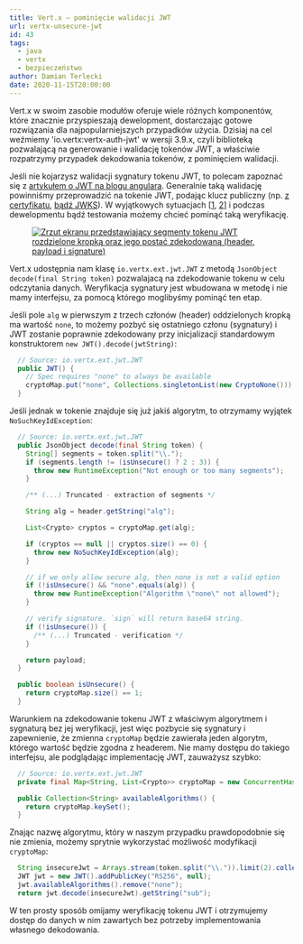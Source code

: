```yaml
---
title: Vert.x – pominięcie walidacji JWT
url: vertx-unsecure-jwt
id: 43
tags:
  - java
  - vertx
  - bezpieczeństwo
author: Damian Terlecki
date: 2020-11-15T20:00:00
---
```


Vert.x w swoim zasobie modułów oferuje wiele różnych komponentów, które znacznie przyspieszają dewelopment, dostarczając gotowe rozwiązania dla najpopularniejszych przypadków użycia. Dzisiaj na cel weźmiemy 'io.vertx:vertx-auth-jwt' w wersji 3.9.x, czyli biblioteką pozwalającą na generowanie i walidację tokenów JWT, a właściwie rozpatrzymy przypadek dekodowania tokenów, z pominięciem walidacji.

Jeśli nie kojarzysz walidacji sygnatury tokenu JWT, to polecam zapoznać się z [artykułem o JWT na blogu angulara](https://blog.angular-university.io/angular-jwt/). Generalnie taką walidację powinniśmy przeprowadzić na tokenie JWT, podając klucz publiczny (np. [z certyfikatu](https://www.googleapis.com/oauth2/v1/certs), [bądź JWKS](https://www.googleapis.com/oauth2/v3/certs)). W wyjątkowych sytuacjach [[1](https://developers.google.com/identity/protocols/oauth2/openid-connect#obtainuserinfo), [2](https://github.com/vert-x3/vertx-auth/issues/168)] i podczas dewelopmentu bądź testowania możemy chcieć pominąć taką weryfikację.

<figure>
<a href="https://jwt.io/"><img src="/img/hq/jwt.png" alt="Zrzut ekranu przedstawiający segmenty tokenu JWT rozdzielone kropką oraz jego postać zdekodowaną (header, payload i signature)" title="Segmenty tokenu JWT i postać zdekodowana"/></a>
</figure>

Vert.x udostępnia nam klasę `io.vertx.ext.jwt.JWT` z metodą `JsonObject decode(final String token)` pozwalajacą na zdekodowanie tokenu w celu odczytania danych. Weryfikacja sygnatury jest wbudowana w metodę i nie mamy interfejsu, za pomocą którego moglibyśmy pominąć ten etap.

Jeśli pole `alg` w pierwszym z trzech członów (header) oddzielonych kropką ma wartość `none`, to możemy pozbyć się ostatniego członu (sygnatury) i JWT zostanie poprawnie zdekodowany przy inicjalizacji standardowym konstruktorem `new JWT().decode(jwtString)`:

```java
  // Source: io.vertx.ext.jwt.JWT
  public JWT() {
    // Spec requires "none" to always be available
    cryptoMap.put("none", Collections.singletonList(new CryptoNone()));
  }
```

Jeśli jednak w tokenie znajduje się już jakiś algorytm, to otrzymamy wyjątek `NoSuchKeyIdException`:

```java
  // Source: io.vertx.ext.jwt.JWT
  public JsonObject decode(final String token) {
    String[] segments = token.split("\\.");
    if (segments.length != (isUnsecure() ? 2 : 3)) {
      throw new RuntimeException("Not enough or too many segments");
    }

    /** (...) Truncated - extraction of segments */

    String alg = header.getString("alg");

    List<Crypto> cryptos = cryptoMap.get(alg);

    if (cryptos == null || cryptos.size() == 0) {
      throw new NoSuchKeyIdException(alg);
    }

    // if we only allow secure alg, then none is not a valid option
    if (!isUnsecure() && "none".equals(alg)) {
      throw new RuntimeException("Algorithm \"none\" not allowed");
    }

    // verify signature. `sign` will return base64 string.
    if (!isUnsecure()) {
      /** (...) Truncated - verification */
    }

    return payload;
  }

  public boolean isUnsecure() {
    return cryptoMap.size() == 1;
  }
```

Warunkiem na zdekodowanie tokenu JWT z właściwym algorytmem i sygnaturą bez jej weryfikacji, jest więc pozbycie się sygnatury i zapewnienie, że zmienna `cryptoMap` będzie zawierała jeden algorytm, którego wartość będzie zgodna z headerem. Nie mamy dostępu do takiego interfejsu, ale podglądając implementację JWT, zauważysz szybko:

```java
  // Source: io.vertx.ext.jwt.JWT
  private final Map<String, List<Crypto>> cryptoMap = new ConcurrentHashMap<>();

  public Collection<String> availableAlgorithms() {
    return cryptoMap.keySet();
  }
```

Znając nazwę algorytmu, który w naszym przypadku prawdopodobnie się nie zmienia, możemy sprytnie wykorzystać możliwość modyfikacji `cryptoMap`:

```java
  String insecureJwt = Arrays.stream(token.split("\\.")).limit(2).collect(Collectors.joining("."))
  JWT jwt = new JWT().addPublicKey("RS256", null);
  jwt.availableAlgorithms().remove("none");
  return jwt.decode(insecureJwt).getString("sub");
```

W ten prosty sposób omijamy weryfikację tokenu JWT i otrzymujemy dostęp do danych w nim zawartych bez potrzeby implementowania własnego dekodowania.